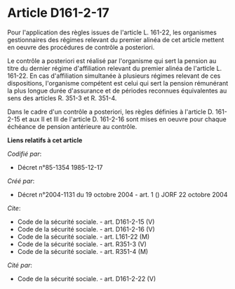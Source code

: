 # Article D161-2-17

Pour l'application des règles issues de l'article L. 161-22, les organismes gestionnaires des régimes relevant du premier
alinéa de cet article mettent en oeuvre des procédures de contrôle a posteriori.

Le contrôle a posteriori est réalisé par l'organisme qui sert la pension au titre du dernier régime d'affiliation relevant du
premier alinéa de l'article L. 161-22. En cas d'affiliation simultanée à plusieurs régimes relevant de ces dispositions,
l'organisme compétent est celui qui sert la pension rémunérant la plus longue durée d'assurance et de périodes reconnues
équivalentes au sens des articles R. 351-3 et R. 351-4.

Dans le cadre d'un contrôle a posteriori, les règles définies à l'article D. 161-2-15 et aux II et III de l'article D.
161-2-16 sont mises en oeuvre pour chaque échéance de pension antérieure au contrôle.

**Liens relatifs à cet article**

_Codifié par_:

  - Décret n°85-1354 1985-12-17

_Créé par_:

  - Décret n°2004-1131 du 19 octobre 2004 - art. 1 () JORF 22 octobre 2004

_Cite_:

  - Code de la sécurité sociale. - art. D161-2-15 (V)
  - Code de la sécurité sociale. - art. D161-2-16 (V)
  - Code de la sécurité sociale. - art. L161-22 (M)
  - Code de la sécurité sociale. - art. R351-3 (V)
  - Code de la sécurité sociale. - art. R351-4 (M)

_Cité par_:

  - Code de la sécurité sociale. - art. D161-2-22 (V)
